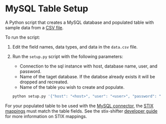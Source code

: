 # MySQL Table Setup
A Python script that creates a MySQL database and populated table with sample data from a [CSV file](data.csv).

To run the script: 
1. Edit the field names, data types, and data in the `data.csv` file.
2. Run the `setup.py` script with the following parameters:
    
    * Connection to the sql instance with host, database name, user, and password.
    * Name of the taget database. If the databse already exists it will be dropped and recreated.
    * Name of the table you wish to create and populate.


    ```bash
    python setup.py '{"host": "<host>", "user": "<user>", "password": "<password>"}' "database_name" "<table_name>"
    ```

For your populated table to be used with the [MySQL connector](https://github.com/opencybersecurityalliance/stix-shifter/tree/develop/stix_shifter_modules/mysql), the [STIX mappings](https://github.com/opencybersecurityalliance/stix-shifter/tree/develop/stix_shifter_modules/mysql/stix_translation/json) must match the table fields. See the stix-shifter [developer guide](https://github.com/opencybersecurityalliance/stix-shifter/blob/develop/adapter-guide/develop-translation-module.md) for more information on STIX mappings.
